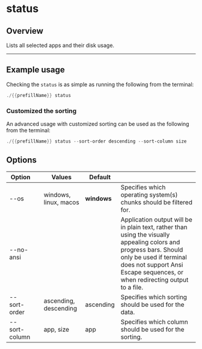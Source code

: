 # status

## Overview

Lists all selected apps and their disk usage.

-----

## Example usage

Checking the `status` is as simple as running the following from the terminal:
```powershell
./{{prefillName}} status
```

### Customized the sorting

An advanced usage with customized sorting can be used as the following from the terminal:
```powershell
./{{prefillName}} status --sort-order descending --sort-column size
```

## Options

| Option          |     | Values                | Default     |     |
| --------------- | --- | --------------------- | ----------- | --- |
| --os            |     | windows, linux, macos | **windows** | Specifies which operating system(s) chunks should be filtered for. |
| --no-ansi       |     |                       |             | Application output will be in plain text, rather than using the visually appealing colors and progress bars.  Should only be used if terminal does not support Ansi Escape sequences, or when redirecting output to a file. |
| --sort-order    |     | ascending, descending | ascending   | Specifies which sorting should be used for the data. |
| --sort-column   |     | app, size             | app         | Specifies which column should be used for the sorting. |